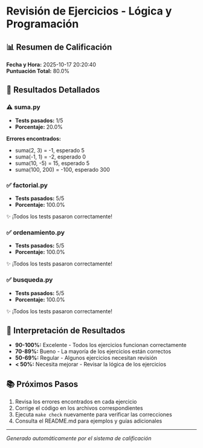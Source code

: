 # Revisión de Ejercicios - Lógica y Programación

## 📊 Resumen de Calificación

**Fecha y Hora:** 2025-10-17 20:20:40  
**Puntuación Total:** 80.0%

## 📝 Resultados Detallados

### ⚠️ suma.py

- **Tests pasados:** 1/5
- **Porcentaje:** 20.0%

**Errores encontrados:**

- suma(2, 3) = -1, esperado 5
- suma(-1, 1) = -2, esperado 0
- suma(10, -5) = 15, esperado 5
- suma(100, 200) = -100, esperado 300

### ✅ factorial.py

- **Tests pasados:** 5/5
- **Porcentaje:** 100.0%

✨ ¡Todos los tests pasaron correctamente!

### ✅ ordenamiento.py

- **Tests pasados:** 5/5
- **Porcentaje:** 100.0%

✨ ¡Todos los tests pasaron correctamente!

### ✅ busqueda.py

- **Tests pasados:** 5/5
- **Porcentaje:** 100.0%

✨ ¡Todos los tests pasaron correctamente!

## 🎯 Interpretación de Resultados

- **90-100%:** Excelente - Todos los ejercicios funcionan correctamente
- **70-89%:** Bueno - La mayoría de los ejercicios están correctos
- **50-69%:** Regular - Algunos ejercicios necesitan revisión
- **< 50%:** Necesita mejorar - Revisar la lógica de los ejercicios

## 📚 Próximos Pasos

1. Revisa los errores encontrados en cada ejercicio
2. Corrige el código en los archivos correspondientes
3. Ejecuta `make check` nuevamente para verificar las correcciones
4. Consulta el README.md para ejemplos y guías adicionales

---

*Generado automáticamente por el sistema de calificación*
